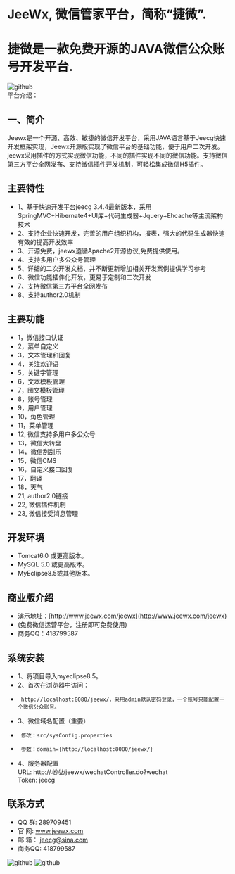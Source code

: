 JeeWx, 微信管家平台，简称“捷微”.
===============
捷微是一款免费开源的JAVA微信公众账号开发平台.
===============

![github](http://img.blog.csdn.net/20140706133601296?watermark/2/text/aHR0cDovL2Jsb2cuY3Nkbi5uZXQvemhhbmdkYWlzY290dA==/font/5a6L5L2T/fontsize/400/fill/I0JBQkFCMA==/dissolve/70/gravity/Center "jeewx")
<br>平台介绍：

一、简介
-----------------------------------
Jeewx是一个开源、高效、敏捷的微信开发平台，采用JAVA语言基于Jeecg快速开发框架实现，Jeewx开源版实现了微信平台的基础功能，便于用户二次开发。jeewx采用插件的方式实现微信功能，不同的插件实现不同的微信功能。支持微信第三方平台全网发布、支持微信插件开发机制，可轻松集成微信H5插件。

主要特性
-----------------------------------
* 	1、基于快速开发平台jeecg 3.4.4最新版本，采用SpringMVC+Hibernate4+UI库+代码生成器+Jquery+Ehcache等主流架构技术
*   2、支持企业快速开发，完善的用户组织机构，报表，强大的代码生成器快速有效的提高开发效率
*   3、开源免费，jeewx遵循Apache2开源协议,免费提供使用。
*   4、支持多用户多公众号管理
*   5、详细的二次开发文档，并不断更新增加相关开发案例提供学习参考
*   6、微信功能插件化开发，更易于定制和二次开发
*   7、支持微信第三方平台全网发布
*   8、支持author2.0机制

主要功能
-----------------------------------
*   1，微信接口认证
*   2，菜单自定义
*   3，文本管理和回复
*   4，关注欢迎语
*   5，关键字管理
*   6，文本模板管理
*   7，图文模板管理
*   8，账号管理
*   9，用户管理
*   10，角色管理
*   11，菜单管理
*   12, 微信支持多用户多公众号
*   13，微信大转盘
*   14，微信刮刮乐
*   15，微信CMS
*   16，自定义接口回复
*   17，翻译
*   18，天气
*   21, author2.0链接
*   22, 微信插件机制
*   23, 微信接受消息管理
    


开发环境
-----------------------------------
* 	Tomcat6.0 或更高版本。
* 	MySQL 5.0 或更高版本。
* 	MyEclipse8.5或其他版本。 



商业版介绍
-----------------------------------
*   演示地址：[http://www.jeewx.com/jeewx](http://www.jeewx.com/jeewx)
*   (免费微信运营平台，注册即可免费使用)
*   商务QQ：418799587

系统安装
-----------------------------------
* 	1、将项目导入myeclipse8.5。
* 	2、首次在浏览器中访问：
*      http://localhost:8080/jeewx/，采用admin默认密码登录，一个账号只能配置一个微信公众账号。
* 	3、微信域名配置（重要）
* 	   修改：src/sysConfig.properties
* 	   参数：domain={http://localhost:8080/jeewx/}
* 	4、服务器配置      
        URL:   http://*地址*/jeewx/wechatController.do?wechat<br>
        Token:  jeecg<br>

联系方式
-----------------------------------
* 	QQ 群:  289709451
* 	官 网:  www.jeewx.com
* 	邮 箱： jeecg@sina.com
*  商务QQ:  418799587


![github](http://img.blog.csdn.net/20140706133652718?watermark/2/text/aHR0cDovL2Jsb2cuY3Nkbi5uZXQvemhhbmdkYWlzY290dA==/font/5a6L5L2T/fontsize/400/fill/I0JBQkFCMA==/dissolve/70/gravity/Center "jeewx")
![github](http://img.blog.csdn.net/20140706133543390?watermark/2/text/aHR0cDovL2Jsb2cuY3Nkbi5uZXQvemhhbmdkYWlzY290dA==/font/5a6L5L2T/fontsize/400/fill/I0JBQkFCMA==/dissolve/70/gravity/Center "jeewx")